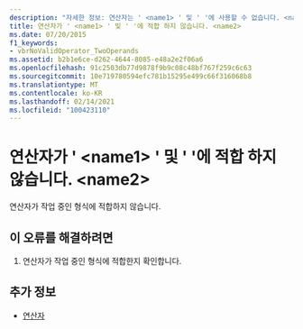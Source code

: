 ```yaml
---
description: "자세한 정보: 연산자는 ' <name1> ' 및 ' '에 사용할 수 없습니다. <name2>"
title: 연산자가 ' <name1> ' 및 ' '에 적합 하지 않습니다. <name2>
ms.date: 07/20/2015
f1_keywords:
- vbrNoValidOperator_TwoOperands
ms.assetid: b2b1e6ce-d262-4644-8085-e48a2e2f06a6
ms.openlocfilehash: 91c2503db77d9878f9b9c08c48bf767f259c6c63
ms.sourcegitcommit: 10e719780594efc781b15295e499c66f316068b8
ms.translationtype: MT
ms.contentlocale: ko-KR
ms.lasthandoff: 02/14/2021
ms.locfileid: "100423110"
---
```

# <a name="operator-is-not-valid-for-name1-and-name2"></a>연산자가 ' \<name1> ' 및 ' '에 적합 하지 않습니다. \<name2>

연산자가 작업 중인 형식에 적합하지 않습니다.  
  
## <a name="to-correct-this-error"></a>이 오류를 해결하려면  
  
1. 연산자가 작업 중인 형식에 적합한지 확인합니다.  
  
## <a name="see-also"></a>추가 정보

- [연산자](../language-reference/operators/index.md)
